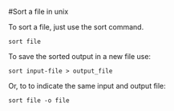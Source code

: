 #Sort a file in unix

To sort a file, just use the sort command.

    sort file

To save the sorted output in a new file use:

    sort input-file > output_file

Or, to to indicate the same input and output file:

    sort file -o file
